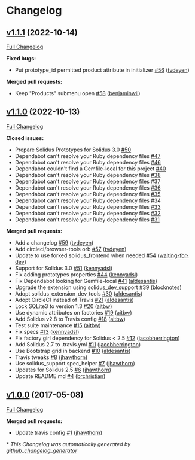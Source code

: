 # Changelog

## [v1.1.1](https://github.com/solidusio-contrib/solidus_prototypes/tree/v1.1.1) (2022-10-14)

[Full Changelog](https://github.com/solidusio-contrib/solidus_prototypes/compare/v1.1.0...v1.1.1)

**Fixed bugs:**

- Put prototype\_id permitted product attribute in initializer [\#56](https://github.com/solidusio-contrib/solidus_prototypes/pull/56) ([tvdeyen](https://github.com/tvdeyen))

**Merged pull requests:**

- Keep "Products" submenu open [\#58](https://github.com/solidusio-contrib/solidus_prototypes/pull/58) ([benjaminwil](https://github.com/benjaminwil))

## [v1.1.0](https://github.com/solidusio-contrib/solidus_prototypes/tree/v1.1.0) (2022-10-13)

[Full Changelog](https://github.com/solidusio-contrib/solidus_prototypes/compare/v1.0.0...v1.1.0)

**Closed issues:**

- Prepare Solidus Prototypes for Solidus 3.0 [\#50](https://github.com/solidusio-contrib/solidus_prototypes/issues/50)
- Dependabot can't resolve your Ruby dependency files [\#47](https://github.com/solidusio-contrib/solidus_prototypes/issues/47)
- Dependabot can't resolve your Ruby dependency files [\#46](https://github.com/solidusio-contrib/solidus_prototypes/issues/46)
- Dependabot couldn't find a Gemfile-local for this project [\#40](https://github.com/solidusio-contrib/solidus_prototypes/issues/40)
- Dependabot can't resolve your Ruby dependency files [\#38](https://github.com/solidusio-contrib/solidus_prototypes/issues/38)
- Dependabot can't resolve your Ruby dependency files [\#37](https://github.com/solidusio-contrib/solidus_prototypes/issues/37)
- Dependabot can't resolve your Ruby dependency files [\#36](https://github.com/solidusio-contrib/solidus_prototypes/issues/36)
- Dependabot can't resolve your Ruby dependency files [\#35](https://github.com/solidusio-contrib/solidus_prototypes/issues/35)
- Dependabot can't resolve your Ruby dependency files [\#34](https://github.com/solidusio-contrib/solidus_prototypes/issues/34)
- Dependabot can't resolve your Ruby dependency files [\#33](https://github.com/solidusio-contrib/solidus_prototypes/issues/33)
- Dependabot can't resolve your Ruby dependency files [\#32](https://github.com/solidusio-contrib/solidus_prototypes/issues/32)
- Dependabot can't resolve your Ruby dependency files [\#31](https://github.com/solidusio-contrib/solidus_prototypes/issues/31)

**Merged pull requests:**

- Add a changelog [\#59](https://github.com/solidusio-contrib/solidus_prototypes/pull/59) ([tvdeyen](https://github.com/tvdeyen))
- Add circleci/browser-tools orb [\#57](https://github.com/solidusio-contrib/solidus_prototypes/pull/57) ([tvdeyen](https://github.com/tvdeyen))
- Update to use forked solidus\_frontend when needed [\#54](https://github.com/solidusio-contrib/solidus_prototypes/pull/54) ([waiting-for-dev](https://github.com/waiting-for-dev))
- Support for Solidus 3.0 [\#51](https://github.com/solidusio-contrib/solidus_prototypes/pull/51) ([kennyadsl](https://github.com/kennyadsl))
- Fix adding prototypes properties [\#44](https://github.com/solidusio-contrib/solidus_prototypes/pull/44) ([kennyadsl](https://github.com/kennyadsl))
- Fix Dependabot looking for Gemfile-local [\#41](https://github.com/solidusio-contrib/solidus_prototypes/pull/41) ([aldesantis](https://github.com/aldesantis))
- Upgrade the extension using solidus\_dev\_support [\#39](https://github.com/solidusio-contrib/solidus_prototypes/pull/39) ([blocknotes](https://github.com/blocknotes))
- Adopt solidus\_extension\_dev\_tools [\#30](https://github.com/solidusio-contrib/solidus_prototypes/pull/30) ([aldesantis](https://github.com/aldesantis))
- Adopt CircleCI instead of Travis [\#21](https://github.com/solidusio-contrib/solidus_prototypes/pull/21) ([aldesantis](https://github.com/aldesantis))
- Lock SQLite3 to version 1.3 [\#20](https://github.com/solidusio-contrib/solidus_prototypes/pull/20) ([aitbw](https://github.com/aitbw))
- Use dynamic attributes on factories [\#19](https://github.com/solidusio-contrib/solidus_prototypes/pull/19) ([aitbw](https://github.com/aitbw))
- Add Solidus v2.8 to Travis config [\#18](https://github.com/solidusio-contrib/solidus_prototypes/pull/18) ([aitbw](https://github.com/aitbw))
- Test suite maintenance [\#15](https://github.com/solidusio-contrib/solidus_prototypes/pull/15) ([aitbw](https://github.com/aitbw))
- Fix specs [\#13](https://github.com/solidusio-contrib/solidus_prototypes/pull/13) ([kennyadsl](https://github.com/kennyadsl))
- Fix factory girl dependency for Solidus \< 2.5 [\#12](https://github.com/solidusio-contrib/solidus_prototypes/pull/12) ([jacobherrington](https://github.com/jacobherrington))
- Add Solidus 2.7 to .travis.yml [\#11](https://github.com/solidusio-contrib/solidus_prototypes/pull/11) ([jacobherrington](https://github.com/jacobherrington))
- Use Bootstrap grid in backend [\#10](https://github.com/solidusio-contrib/solidus_prototypes/pull/10) ([aldesantis](https://github.com/aldesantis))
- Travis tweaks [\#8](https://github.com/solidusio-contrib/solidus_prototypes/pull/8) ([jhawthorn](https://github.com/jhawthorn))
- Use solidus\_support spec\_helper [\#7](https://github.com/solidusio-contrib/solidus_prototypes/pull/7) ([jhawthorn](https://github.com/jhawthorn))
- Updates for Solidus 2.5 [\#6](https://github.com/solidusio-contrib/solidus_prototypes/pull/6) ([jhawthorn](https://github.com/jhawthorn))
- Update README.md [\#4](https://github.com/solidusio-contrib/solidus_prototypes/pull/4) ([brchristian](https://github.com/brchristian))

## [v1.0.0](https://github.com/solidusio-contrib/solidus_prototypes/tree/v1.0.0) (2017-05-08)

[Full Changelog](https://github.com/solidusio-contrib/solidus_prototypes/compare/10e23adb3b59a07e96cf89df41d794c5b7b330ee...v1.0.0)

**Merged pull requests:**

- Update travis config [\#1](https://github.com/solidusio-contrib/solidus_prototypes/pull/1) ([jhawthorn](https://github.com/jhawthorn))



\* *This Changelog was automatically generated by [github_changelog_generator](https://github.com/github-changelog-generator/github-changelog-generator)*
